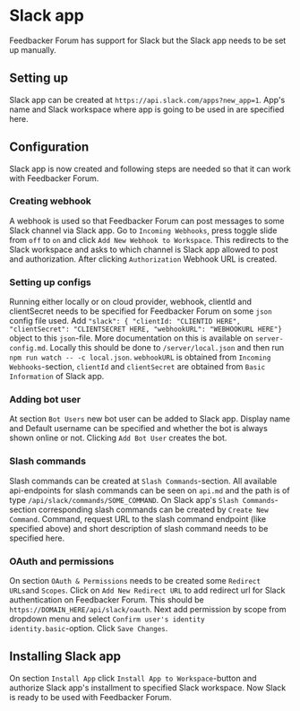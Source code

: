 # Slack app

Feedbacker Forum has support for Slack but the Slack app needs to be
set up manually.

## Setting up

Slack app can be created at `https://api.slack.com/apps?new_app=1`. App's
name and Slack workspace where app is going to be used in are specified
here.

## Configuration

Slack app is now created and following steps are needed so that it can
work with Feedbacker Forum.

### Creating webhook

A webhook is used so that Feedbacker Forum can post messages to some Slack
channel via Slack app. Go to `Incoming Webhooks`, press toggle slide from
`off` to `on` and click `Add New Webhook to Workspace`. This redirects to
the Slack workspace and asks to which channel is Slack app allowed to post
and authorization. After clicking `Authorization` Webhook URL is created.

### Setting up configs

Running either locally or on cloud provider, webhook, clientId and clientSecret
needs to be specified for Feedbacker Forum on some `json` config file used.
Add `"slack": { "clientId: "CLIENTID HERE", "clientSecret": "CLIENTSECRET HERE, "webhookURL": "WEBHOOKURL HERE"}` object to this `json`-file. More documentation
on this is available on `server-config.md`. Locally this should be done to
`/server/local.json` and then run `npm run watch -- -c local.json`. `webhookURL`
is obtained from `Incoming Webhooks`-section, `clientId` and `clientSecret` are
obtained from `Basic Information` of Slack app.

### Adding bot user

At section `Bot Users` new bot user can be added to Slack app. Display name and
Default username can be specified and whether the bot is always shown online or not. Clicking `Add Bot User` creates the bot.

### Slash commands

Slash commands can be created at `Slash Commands`-section. All available api-endpoints for slash commands can be seen on `api.md` and the path is of type
`/api/slack/commands/SOME_COMMAND`. On Slack app's `Slash Commands`-section corresponding slash commands can be created by `Create New Command`. Command, request URL to the slash command endpoint (like specified above) and short description of slash command needs to be specified here.

### OAuth and permissions

On section `OAuth & Permissions` needs to be created some `Redirect URLs`and `Scopes`. Click on `Add New Redirect URL` to add redirect url for Slack authentication on Feedbacker Forum. This should be `https://DOMAIN_HERE/api/slack/oauth`. Next add permission by scope from dropdown menu and select `Confirm user's identity       identity.basic`-option. Click `Save Changes`.

## Installing Slack app

On section `Install App` click `Install App to Workspace`-button and authorize Slack app's installment to specified Slack workspace. Now Slack is ready to be used with Feedbacker Forum.
